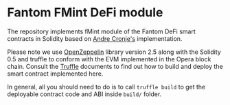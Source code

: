# Fantom FMint DeFi module

The repository implements fMint module of the Fantom DeFi smart contracts
in Solidity based on [Andre Cronje's](https://github.com/andrecronje/flend)
implementation.

Please note we use
[OpenZeppelin](https://github.com/OpenZeppelin/openzeppelin-contracts)
library version 2.5 along with the Solidity 0.5 and truffle
to conform with the EVM implemented in the Opera block chain.
Consult the [Truffle](https://www.trufflesuite.com)
documents to find out how to build and deploy
the smart contract implemented here.

In general, all you should need to do is to call `truffle build`
to get the deployable contract code and ABI inside `build/` folder.
